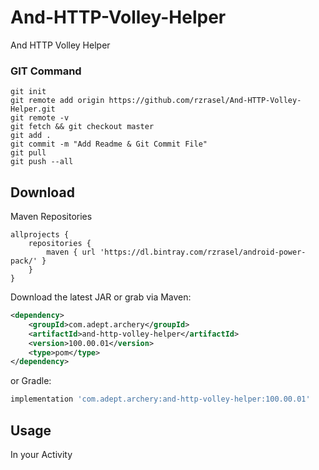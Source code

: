 # And-HTTP-Volley-Helper
And HTTP Volley Helper


### GIT Command
```git_command
git init
git remote add origin https://github.com/rzrasel/And-HTTP-Volley-Helper.git
git remote -v
git fetch && git checkout master
git add .
git commit -m "Add Readme & Git Commit File"
git pull
git push --all
```

Download
--------

Maven Repositories
```maven
allprojects {
    repositories {
        maven { url 'https://dl.bintray.com/rzrasel/android-power-pack/' }
    }
}
```

Download the latest JAR or grab via Maven:
```xml
<dependency>
    <groupId>com.adept.archery</groupId>
    <artifactId>and-http-volley-helper</artifactId>
    <version>100.00.01</version>
    <type>pom</type>
</dependency>
```
or Gradle:
```groovy
implementation 'com.adept.archery:and-http-volley-helper:100.00.01'
```

Usage
-----

In your Activity
